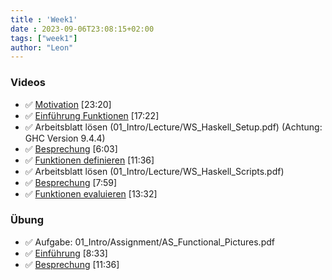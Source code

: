 ```yaml
---
title : 'Week1'
date : 2023-09-06T23:08:15+02:00
tags: ["week1"]
author: "Leon"
---
```

### Videos

- ✅ [Motivation](https://tube.switch.ch/videos/583fd707) [23:20]
- ✅ [Einführung Funktionen](https://tube.switch.ch/videos/2ee6421a) [17:22]
- ✅ Arbeitsblatt lösen (01_Intro/Lecture/WS_Haskell_Setup.pdf) (Achtung: GHC Version 9.4.4)
- ✅ [Besprechung](https://tube.switch.ch/videos/b090d1aa) [6:03]
- ✅ [Funktionen definieren](https://tube.switch.ch/videos/61be41ec) [11:36]
- ✅ Arbeitsblatt lösen (01_Intro/Lecture/WS_Haskell_Scripts.pdf)
- ✅ [Besprechung](https://tube.switch.ch/videos/c47b030a) [7:59]
- ✅ [Funktionen evaluieren](https://tube.switch.ch/videos/22fcca92) [13:32]

### Übung
- ✅ Aufgabe: 01_Intro/Assignment/AS_Functional_Pictures.pdf
- ✅ [Einführung](https://tube.switch.ch/videos/d964a4fc) [8:33]
- ✅ [Besprechung](https://tube.switch.ch/videos/8f7a9ea1) [11:36]
